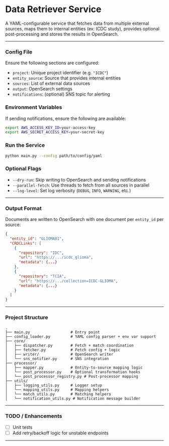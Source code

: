 # Data Retriever Service

A YAML-configurable service that fetches data from multiple external sources, maps them to internal entities (ex: ICDC study), provides optional post-processing and stores the results in OpenSearch.

---

### Config File

Ensure the following sections are configured:

- `project`: Unique project identifier (e.g. `"ICDC"`)
- `entity_source`: Source that provides internal entities
- `sources`: List of external data sources
- `output`: OpenSearch settings
- `notifications`: (optional) SNS topic for alerting

### Environment Variables

If sending notifications, ensure the following are available:

```bash
export AWS_ACCESS_KEY_ID=your-access-key
export AWS_SECRET_ACCESS_KEY=your-secret-key
```

### Run the Service

```bash
python main.py --config path/to/config/yaml
```

### Optional Flags

- `--dry-run`: Skip writing to OpenSearch and sending notifications  
- `--parallel-fetch`: Use threads to fetch from all sources in parallel  
- `--log-level`: Set log verbosity (`DEBUG`, `INFO`, `WARNING`, etc.)  

---

### Output Format

Documents are written to OpenSearch with one document per `entity_id` per source:

```json
{
  "entity_id": "GLIOMA01",
  "CRDCLinks": [
    {
      "repository": "IDC",
      "url": "https://.../icdc_glioma",
      "metadata": {...}
    },
    {
      "repository": "TCIA",
      "url": "https://.../collection=ICDC-GLIOMA",
      "metadata": {...}
    }
  ]
}
```

---

### Project Structure

```
.
├── main.py                  # Entry point
├── config_loader.py         # YAML config parser + env var support
├── core/
│   ├── dispatcher.py        # Fetch + match coordination
│   ├── fetcher.py           # Fetch config + logic
│   ├── writer/              # OpenSearch writer
│   └── sns_notifier.py      # SNS integration
├── processor/
│   ├── mapper.py            # Entity-to-source mapping logic
│   └── post_processor.py    # Optional transformation hooks
│   └── post_processor_registry.py # Post-processor mapping
├── utils/
│   ├── logging_utils.py     # Logger setup
│   └── mapping_utils.py     # Mapping helpers
│   └── match_utils.py       # Matching helpers
│   └── notification_utils.py # Notification message builder
```

---

### TODO / Enhancements

- [ ] Unit tests 
- [ ] Add retry/backoff logic for unstable endpoints   

---
